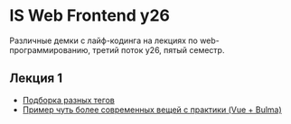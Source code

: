 # IS Web Frontend y26

Различные демки с лайф-кодинга на лекциях по web-программированию, третий поток y26, пятый семестр.

## Лекция 1

* [Подборка разных тегов](lecture-01)
* [Пример чуть более современных вещей с практики (Vue + Bulma)](practice-01)
